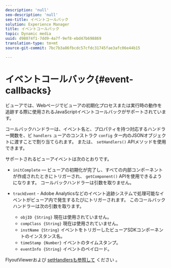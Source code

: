 ```yaml
---
description: 'null'
seo-description: 'null'
seo-title: イベントコールバック
solution: Experience Manager
title: イベントコールバック
topic: Dynamic media
uuid: d98074f1-7dd9-4a7f-9ef8-ebd47b698869
translation-type: tm+mt
source-git-commit: 7bc7b3a86fbcdc57cfdc31745fae3afc06e44b15

---
```



# イベントコールバック{#event-callbacks}

ビューアでは、Webページでビューアの初期化プロセスまたは実行時の動作を追跡する際に使用されるJavaScriptイベントコールバックがサポートされています。

コールバックハンドラーは、イベント名と、プロパティを持つ対応するハンドラー関数を、ビ `handlers` ューアのコンストラク `config` ター内のJSONオブジェクトに渡すことで割り当てられます。 または、 `setHandlers()` APIメソッドを使用できます。

サポートされるビューアイベントは次のとおりです。

* `initComplete`  — ビューアの初期化が完了し、すべての内部コンポーネントが作成されたときにトリガーされ、 `getComponent()` APIを使用できるようになります。 コールバックハンドラーは引数を取りません。

* `trackEvent` - Adobe Analyticsなどのイベント追跡システムで処理可能なイベントがビューア内で発生するたびにトリガーされます。 このコールバックハンドラーは次の引数を取ります。

   * `objID {String}` 現在は使用されていません。
   * `compClass {String}` 現在は使用されていません。
   * `instName {String}` イベントをトリガーしたビューアSDKコンポーネントのインスタンス名。
   * `timeStamp {Number}` イベントのタイムスタンプ。
   * `eventInfo {String}` イベントのペイロード。

FlyoutViewerおよび [setHandlersも参照して](../../c-html5-s7-aem-asset-viewers/c-html5-flyout-viewer-20-about/c-html5-flyout-viewer-20-javascriptapiref/r-html5-flyout-viewer-20-javascriptapiref-.flyoutviewer.md#reference-b99bb25606444f46b27529ff3e960b1e) ください [](../../c-html5-s7-aem-asset-viewers/c-html5-flyout-viewer-20-about/c-html5-flyout-viewer-20-javascriptapiref/r-html5-flyout-viewer-20-javascriptapiref-sethandlers.md#reference-74e9acb1cd0047d5bd60eea5fa5c8692)。
